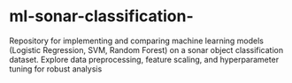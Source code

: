 # ml-sonar-classification-
Repository for implementing and comparing machine learning models (Logistic Regression, SVM, Random Forest) on a sonar object classification dataset. Explore data preprocessing, feature scaling, and hyperparameter tuning for robust analysis
